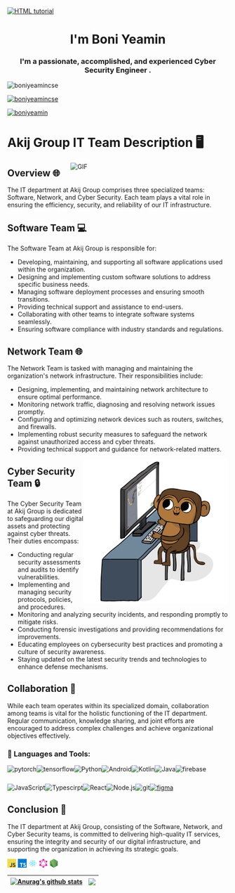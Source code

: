 <a href=" default.asp">
  <img src="smiley.gif" alt="HTML tutorial" style="width:42px;height:42px;border:0">
</a>
<h1 align="center">  I'm Boni Yeamin</h1>
<h3 align="center">I'm a passionate, accomplished, and experienced Cyber Security Engineer .</h3>


<p align="left"> <img src="https://komarev.com/ghpvc/?username=boniyeamincse&label=Profile%20views&color=0e75b6&style=flat" alt="boniyeamincse" /> </p>

<p align="left"> <a href="https://github.com/ryo-ma/github-profile-trophy"><img src="https://github-profile-trophy.vercel.app/?username=boniyeamincse" alt="boniyeamincse" /></a> </p>

<p align="left"> <a href="https://twitter.com/boniyeamin" target="blank"><img src="https://img.shields.io/twitter/follow/boniyeamin?logo=twitter&style=for-the-badge" alt="boniyeamin" /></a> </p>

# Akij Group IT Team Description 🖥️
<img align="right" alt="GIF" src="https://raw.githubusercontent.com/rahul-jha98/rahul-jha98/main/techstack.gif" width="360px"/>

## Overview 🌐
The IT department at Akij Group comprises three specialized teams: Software, Network, and Cyber Security. Each team plays a vital role in ensuring the efficiency, security, and reliability of our IT infrastructure.

## Software Team 💻
The Software Team at Akij Group is responsible for:
- Developing, maintaining, and supporting all software applications used within the organization.
- Designing and implementing custom software solutions to address specific business needs.
- Managing software deployment processes and ensuring smooth transitions.
- Providing technical support and assistance to end-users.
- Collaborating with other teams to integrate software systems seamlessly.
- Ensuring software compliance with industry standards and regulations.

## Network Team 🌐
The Network Team is tasked with managing and maintaining the organization's network infrastructure. Their responsibilities include:
- Designing, implementing, and maintaining network architecture to ensure optimal performance.
- Monitoring network traffic, diagnosing and resolving network issues promptly.
- Configuring and optimizing network devices such as routers, switches, and firewalls.
- Implementing robust security measures to safeguard the network against unauthorized access and cyber threats.
- Providing technical support and guidance for network-related matters.
<img src='https://github.com/keshavsingh4522/keshavsingh4522/blob/master/Assets/Monkey_Kid_Coding.gif' align='right'>






## Cyber Security Team 🔒
The Cyber Security Team at Akij Group is dedicated to safeguarding our digital assets and protecting against cyber threats. Their duties encompass:
- Conducting regular security assessments and audits to identify vulnerabilities.
- Implementing and managing security protocols, policies, and procedures.
- Monitoring and analyzing security incidents, and responding promptly to mitigate risks.
- Conducting forensic investigations and providing recommendations for improvements.
- Educating employees on cybersecurity best practices and promoting a culture of security awareness.
- Staying updated on the latest security trends and technologies to enhance defense mechanisms.

## Collaboration 🤝
While each team operates within its specialized domain, collaboration among teams is vital for the holistic functioning of the IT department. Regular communication, knowledge sharing, and joint efforts are encouraged to address complex challenges and achieve organizational objectives effectively.

### 🔨 Languages and Tools:
<a href="https://pytorch.org/" target="_blank"> <img align="left" src="https://raw.githubusercontent.com/rahul-jha98/github_readme_icons/main/language_and_tools/square/pytorch/pytorch.svg" alt="pytorch" height="42px"/> </a> 
<a href="https://www.tensorflow.org" target="_blank"> <img align="left" src="https://raw.githubusercontent.com/rahul-jha98/github_readme_icons/main/language_and_tools/square/tensorflow/tensorflow.svg" alt="tensorflow" height="42px"/> </a> 
<a href="https://www.python.org" target="_blank"><img align="left" alt="Python" height ="42px" src="https://raw.githubusercontent.com/rahul-jha98/github_readme_icons/main/language_and_tools/square/python/python.svg"></a>
<a href="https://developer.android.com" target="_blank"> <img align="left" alt="Android" height ="42px" src="https://raw.githubusercontent.com/rahul-jha98/github_readme_icons/main/language_and_tools/square/android/android.svg"> </a>
<a href="https://kotlinlang.org" target="_blank"><img align="left" alt="Kotlin" height ="42px" src="https://raw.githubusercontent.com/rahul-jha98/github_readme_icons/main/language_and_tools/square/kotlin/kotlin.svg"></a>
<a href="https://www.java.com" target="_blank"><img align="left" alt="Java" height ="42px" src="https://raw.githubusercontent.com/rahul-jha98/github_readme_icons/main/language_and_tools/square/java/java.svg"></a>
<a href="https://firebase.google.com/" target="_blank"> <img align="left" src="https://raw.githubusercontent.com/rahul-jha98/github_readme_icons/main/language_and_tools/square/firebase/firebase.svg" alt="firebase" height ="42px"/> </a>
<a href="https://developer.mozilla.org/en-US/docs/Web/JavaScript" target="_blank"> <img align="left" alt="JavaScript" height ="42px"  src="https://raw.githubusercontent.com/rahul-jha98/github_readme_icons/main/language_and_tools/square/javascript/javascript.svg"> </a>
<a href="https://www.typescriptlang.org/" target="_blank"><img align="left" alt="Typescirpt" height ="42px" src="https://raw.githubusercontent.com/rahul-jha98/github_readme_icons/main/language_and_tools/square/typescript/typescript.svg"></a>
<a href="https://reactjs.org/" target="_blank"> <img align="left" alt="React" height ="42px" src="https://raw.githubusercontent.com/rahul-jha98/github_readme_icons/main/language_and_tools/square/react/react.svg"></a>
<a href="https://nodejs.org" target="_blank"><img align="left" alt="Node.js" height ="42px" src="https://raw.githubusercontent.com/rahul-jha98/github_readme_icons/main/language_and_tools/square/node/node.svg"></a>
<a href="https://git-scm.com/" target="_blank"> <img src="https://raw.githubusercontent.com/rahul-jha98/github_readme_icons/main/language_and_tools/square/git-scm/git-scm.svg" align="left" alt="git" height='42px'/> </a>
<a href="https://www.figma.com/" target="_blank"> <img src="https://raw.githubusercontent.com/rahul-jha98/github_readme_icons/main/language_and_tools/square/figma/figma.svg" alt="figma" height='42px'/> </a>




## Conclusion 🚀
The IT department at Akij Group, consisting of the Software, Network, and Cyber Security teams, is committed to delivering high-quality IT services, ensuring the integrity and security of our digital infrastructure, and supporting the organization in achieving its strategic goals.


<code><img height="20" alt="javascript" src="https://raw.githubusercontent.com/github/explore/80688e429a7d4ef2fca1e82350fe8e3517d3494d/topics/javascript/javascript.png"></code>
<code><img height="20" alt="typescript" src="https://raw.githubusercontent.com/github/explore/80688e429a7d4ef2fca1e82350fe8e3517d3494d/topics/typescript/typescript.png"></code>
<code><img height="20" alt="react" src="https://raw.githubusercontent.com/github/explore/80688e429a7d4ef2fca1e82350fe8e3517d3494d/topics/react/react.png"></code>
<code><img height="20" alt="graphql" src="https://raw.githubusercontent.com/github/explore/5c058a388828bb5fde0bcafd4bc867b5bb3f26f3/topics/graphql/graphql.png"></code>
<code><img height="20" alt="nodejs" src="https://raw.githubusercontent.com/github/explore/80688e429a7d4ef2fca1e82350fe8e3517d3494d/topics/nodejs/nodejs.png"></code>    


| <a href="https://github.com/anuraghazra/github-readme-stats"><img align="center" src="https://github-readme-stats.vercel.app/api?username=anuraghazra&show_icons=true&include_all_commits=true&theme=buefy&hide_border=true" alt="Anurag's github stats" /></a> | <a href="https://github.com/anuraghazra/github-readme-stats"><img align="center" src="https://github-readme-stats.vercel.app/api/top-langs/?username=anuraghazra&layout=compact&theme=buefy&hide_border=true" /></a> |
| ------------- | ------------- |
